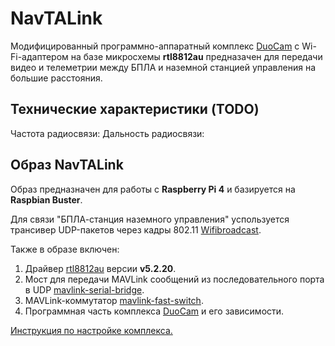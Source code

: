 # NavTALink

Модифицированный программно-аппаратный комплекс [DuoCam](duocam.md) с Wi-Fi-адаптером на базе микросхемы **rtl8812au** предназачен для передачи видео и телеметрии между БПЛА и наземной станцией управления на большие расстояния.

## Технические характеристики (TODO)

Частота радиосвязи:
Дальность радиосвязи:

## Образ NavTALink

Образ предназначен для работы с **Raspberry Pi 4** и базируется на **Raspbian Buster**.

Для связи "БПЛА-станция наземного управления" успользуется трансивер UDP-пакетов через кадры 802.11 [Wifibroadcast](https://github.com/svpcom/wifibroadcast).

Также в образе включен:

1. Драйвер [rtl8812au](https://github.com/aircrack-ng/rtl8812au.git) версии **v5.2.20**.
2. Мост для передачи MAVLink сообщений из последовательного порта в UDP [mavlink-serial-bridge](https://github.com/CopterExpress/mavlink-serial-bridge.git).
3. MAVLink-коммутатор [mavlink-fast-switch](https://github.com/CopterExpress/mavlink-fast-switch.git).
4. Программная часть комплекса [DuoCam](duocam.md) и его зависимости.

[Инструкция по настройке комплекса.](navtalink_setup.md)
